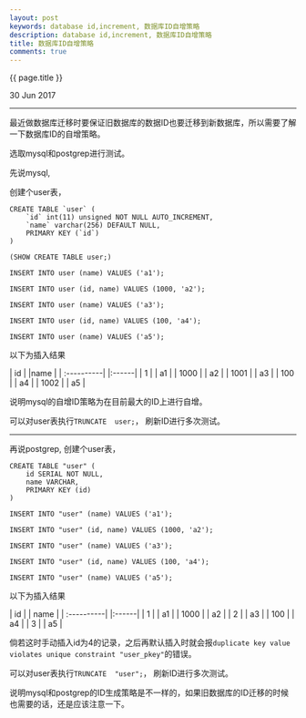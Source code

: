 ```yaml
---
layout: post
keywords: database id,increment, 数据库ID自增策略
description: database id,increment, 数据库ID自增策略
title: 数据库ID自增策略
comments: true
---
```


{{ page.title }}
<p class="meta">30 Jun 2017</p>
<hr>

最近做数据库迁移时要保证旧数据库的数据ID也要迁移到新数据库，所以需要了解一下数据库ID的自增策略。

选取mysql和postgrep进行测试。

先说mysql,

创建个user表，

```
CREATE TABLE `user` (
  	`id` int(11) unsigned NOT NULL AUTO_INCREMENT,
  	`name` varchar(256) DEFAULT NULL,
  	PRIMARY KEY (`id`)
)

(SHOW CREATE TABLE user;)

INSERT INTO user (name) VALUES ('a1');

INSERT INTO user (id, name) VALUES (1000, 'a2');

INSERT INTO user (name) VALUES ('a3');

INSERT INTO user (id, name) VALUES (100, 'a4');

INSERT INTO user (name) VALUES ('a5');
```

以下为插入结果

| id | |name |
| :----------| |:------|
| 1    | | a1 |
| 1000 | | a2 |
| 1001 | | a3 |
| 100  | | a4 |
| 1002 | | a5 |

说明mysql的自增ID策略为在目前最大的ID上进行自增。

可以对user表执行```TRUNCATE  user;```， 刷新ID进行多次测试。

***

再说postgrep,
创建个user表，

```
CREATE TABLE "user" (
	id SERIAL NOT NULL,
	name VARCHAR,
	PRIMARY KEY (id)
)

INSERT INTO "user" (name) VALUES ('a1');

INSERT INTO "user" (id, name) VALUES (1000, 'a2');

INSERT INTO "user" (name) VALUES ('a3');

INSERT INTO "user" (id, name) VALUES (100, 'a4');

INSERT INTO "user" (name) VALUES ('a5');
```

以下为插入结果

| id | | name |
| :----------| |:------|
| 1    | | a1 |
| 1000 | | a2 |
| 2    | | a3 |
| 100  | | a4 |
| 3    | | a5 |


倘若这时手动插入id为4的记录，之后再默认插入时就会报```duplicate key value violates unique constraint "user_pkey"```的错误。

可以对user表执行```TRUNCATE  "user";```， 刷新ID进行多次测试。

说明mysql和postgrep的ID生成策略是不一样的，如果旧数据库的ID迁移的时候也需要的话，还是应该注意一下。


